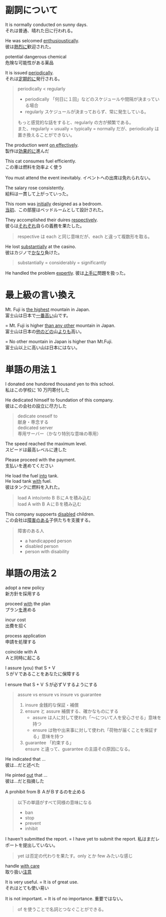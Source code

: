 # 副詞について

It is normally conducted on sunny days.  
それは普通、晴れた日に行われる。

He was selcomed <u>enthusioustically</u>.  
彼は<u>熱烈に</u>歓迎された。

potential dangerous chemical  
危険な可能性がある薬品

It is issued <u>periodically</u>.  
それは<u>定期的に</u>発行される。

> periodically < regularly
>
> - periodically 「何日に１回」などのスケジュールや間隔が決まっている場合
> - regularly スケジュールが決まっておらず、常に発生している。
>
> もっと感覚的な話をすると、regularly の方が頻繁である。  
> また、regularly = usually = typically = normally だが、periodically は置き換えることができない。

The production went <u>on effectively</u>.  
製作は<u>効果的に</u>進んだ

This cat consumes fuel efficiently.  
この車は燃料を効率よく使う

You must attend the event inevitably.
イベントへの出席は免れられない。

The salary rose consistently.  
給料は一貫して上がっていった。

This room was <u>initially</u> designed as a bedroom.  
<u>当初</u>、この部屋はベッドルームとして設計された。

They accomplished their duires <u>respectively</u>.  
彼らは<u>それぞれ</u>自らの義務を果たした。

> respective は each と同じ意味だが、each と違って複数形を取る。

He lost <u>substantially</u> at the casino.  
彼はカジノで<u>かなり</u>負けた。

> substantially = considerably = significantly

He handled the problem <u>expertly</u>.
彼は<u>上手に</u>問題を扱った。

# 最上級の言い換え

Mt. Fuji is <u>the highest</u> mountain in Japan.  
富士山は日本で<u>一番高い</u>山です。

= Mt. Fuji is higher <u>than any other</u> mountain in Japan.  
富士山は日本の<u>他のどの</u>山<u>よりも</u>高い。

= No other mountain in Japan is higher than Mt.Fuji.  
富士山以上に高い山は日本にはない。

# 単語の用法１

I donated one hundored thousand yen to this school.  
私はこの学校に 10 万円寄付した

He dedicated himself to foundation of this company.  
彼はこの会社の設立に尽力した

> dedicate oneself to  
> 献身・専念する  
> dedicated server  
> 専用サーバー（かなり特別な意味の専用）

The speed reached the maximum level.  
スピードは最高レベルに達した

Please proceed with the payment.  
支払いを進めてください

He load the fuel <u>into</u> tank.  
He load tank <u>with</u> fuel.  
彼はタンクに燃料を入れた。

> load A into/onto B ＢにＡを積み込む  
> load A with B ＡにＢを積み込む

This company suppoerts <u>disabled</u> children.  
この会社は<u>障害のある</u>子供たちを支援する。

> 障害のある人
>
> - a handicapped person
> - disabled person
> - person with disability

# 単語の用法２

adopt a new policy  
新方針を採用する

proceed <u>with</u> the plan  
プラン<u>を</u>進める

incur cost  
出費を招く

process application  
申請を処理する

coincide with A  
Ａと同時に起こる

I assure (you) that S + V  
ＳがＶであることをあなたに保障する

I ensure that S + V
Ｓが必ずＶするようにする

> assure vs ensure vs insure vs guarantee
>
> 1. insure 金銭的な保証・補償
> 2. ensure と assure 補償する、確かなものにする
>    - assure は人に対して使われ「～について人を安心させる」意味を持つ
>    - ensure は物や出来事に対して使われ「荷物が届くことを保証する」意味を持つ
> 3. guarantee 「約束する」  
>    ensure と違って、guarantee の主語その原因になる。

He indicated that ...  
彼は…だと述べた

He pinted <u>out</u> that ...  
彼は…だと指摘した

A prohibit from B
ＡがＢするのを止める

> 以下の単語がすべて同様の意味になる
>
> - ban
> - stop
> - prevent
> - inhibit

I haven't submitted the report. = I have yet to submit the report.
私はまだレポートを提出していない。

> yet は否定の代わりを果たす。only とか few みたいな感じ

handle <u>with care</u>  
取り扱い<u>注意</u>

It is very useful. = It is of great use.  
それはとても使い易い

It is not important. = It is of no importance.
重要ではない。

> of を使うことで名詞とつなぐことができる。

